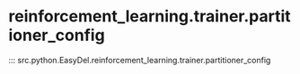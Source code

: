 # reinforcement_learning.trainer.partitioner_config
::: src.python.EasyDel.reinforcement_learning.trainer.partitioner_config